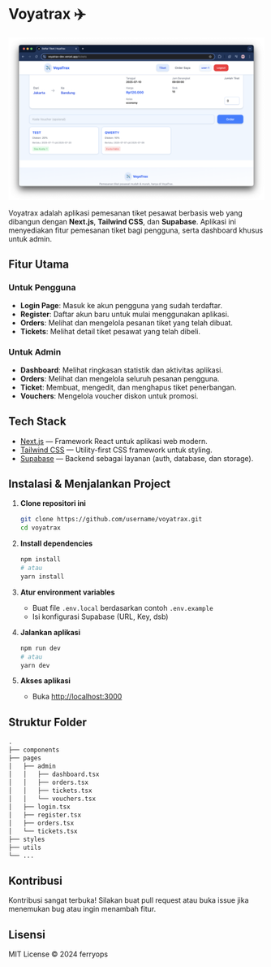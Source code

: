 # Voyatrax ✈️

![Tickets](https://raw.githubusercontent.com/ferryops/VOYATRAX/refs/heads/main/public/assets/Screenshot%202025-07-13%20at%2007.58.59.png)

Voyatrax adalah aplikasi pemesanan tiket pesawat berbasis web yang dibangun dengan **Next.js**, **Tailwind CSS**, dan **Supabase**. Aplikasi ini menyediakan fitur pemesanan tiket bagi pengguna, serta dashboard khusus untuk admin.

## Fitur Utama

### Untuk Pengguna

- **Login Page**: Masuk ke akun pengguna yang sudah terdaftar.
- **Register**: Daftar akun baru untuk mulai menggunakan aplikasi.
- **Orders**: Melihat dan mengelola pesanan tiket yang telah dibuat.
- **Tickets**: Melihat detail tiket pesawat yang telah dibeli.

### Untuk Admin

- **Dashboard**: Melihat ringkasan statistik dan aktivitas aplikasi.
- **Orders**: Melihat dan mengelola seluruh pesanan pengguna.
- **Ticket**: Membuat, mengedit, dan menghapus tiket penerbangan.
- **Vouchers**: Mengelola voucher diskon untuk promosi.

## Tech Stack

- [Next.js](https://nextjs.org/) — Framework React untuk aplikasi web modern.
- [Tailwind CSS](https://tailwindcss.com/) — Utility-first CSS framework untuk styling.
- [Supabase](https://supabase.com/) — Backend sebagai layanan (auth, database, dan storage).

## Instalasi & Menjalankan Project

1. **Clone repositori ini**

   ```bash
   git clone https://github.com/username/voyatrax.git
   cd voyatrax
   ```

2. **Install dependencies**

   ```bash
   npm install
   # atau
   yarn install
   ```

3. **Atur environment variables**

   - Buat file `.env.local` berdasarkan contoh `.env.example`
   - Isi konfigurasi Supabase (URL, Key, dsb)

4. **Jalankan aplikasi**

   ```bash
   npm run dev
   # atau
   yarn dev
   ```

5. **Akses aplikasi**

   - Buka [http://localhost:3000](http://localhost:3000)

## Struktur Folder

```
.
├── components
├── pages
│   ├── admin
│   │   ├── dashboard.tsx
│   │   ├── orders.tsx
│   │   ├── tickets.tsx
│   │   └── vouchers.tsx
│   ├── login.tsx
│   ├── register.tsx
│   ├── orders.tsx
│   └── tickets.tsx
├── styles
├── utils
└── ...
```

## Kontribusi

Kontribusi sangat terbuka! Silakan buat pull request atau buka issue jika menemukan bug atau ingin menambah fitur.

## Lisensi

MIT License © 2024 ferryops
